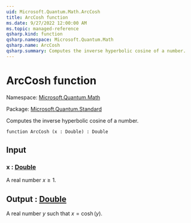 ```yaml
---
uid: Microsoft.Quantum.Math.ArcCosh
title: ArcCosh function
ms.date: 9/27/2022 12:00:00 AM
ms.topic: managed-reference
qsharp.kind: function
qsharp.namespace: Microsoft.Quantum.Math
qsharp.name: ArcCosh
qsharp.summary: Computes the inverse hyperbolic cosine of a number.
---
```


# ArcCosh function

Namespace: [Microsoft.Quantum.Math](xref:Microsoft.Quantum.Math)

Package: [Microsoft.Quantum.Standard](https://nuget.org/packages/Microsoft.Quantum.Standard)


Computes the inverse hyperbolic cosine of a number.

```qsharp
function ArcCosh (x : Double) : Double
```


## Input

### x : [Double](xref:microsoft.quantum.qsharp.valueliterals#double-literals)

A real number $x\geq 1$.



## Output : [Double](xref:microsoft.quantum.qsharp.valueliterals#double-literals)

A real number $y$ such that $x = \cosh(y)$.